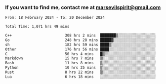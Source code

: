 ### If you want to find me, contact me at marsevilspirit@gmail.com

<!--
**marsevilspirit/marsevilspirit** is a ✨ _special_ ✨ repository because its `README.md` (this file) appears on your GitHub profile.

Here are some ideas to get you started:

- 🔭 I’m currently working on ...
- 🌱 I’m currently learning ...
- 👯 I’m looking to collaborate on ...
- 🤔 I’m looking for help with ...
- 💬 Ask me about ...
- 📫 How to reach me: ...
- 😄 Pronouns: ...
- ⚡ Fun fact: ...
-->
<!--START_SECTION:waka-->

```txt
From: 18 February 2024 - To: 20 December 2024

Total Time: 1,071 hrs 49 mins

C++                        308 hrs 2 mins  ███████▒░░░░░░░░░░░░░░░░░   28.74 %
Go                         248 hrs 28 mins █████▓░░░░░░░░░░░░░░░░░░░   23.18 %
sh                         182 hrs 59 mins ████▒░░░░░░░░░░░░░░░░░░░░   17.07 %
Other                      176 hrs 56 mins ████░░░░░░░░░░░░░░░░░░░░░   16.51 %
C                          50 hrs 4 mins   █▒░░░░░░░░░░░░░░░░░░░░░░░   04.67 %
Markdown                   15 hrs 7 mins   ▒░░░░░░░░░░░░░░░░░░░░░░░░   01.41 %
Bash                       11 hrs 8 mins   ▒░░░░░░░░░░░░░░░░░░░░░░░░   01.04 %
Python                     10 hrs 25 mins  ▒░░░░░░░░░░░░░░░░░░░░░░░░   00.97 %
Rust                       8 hrs 22 mins   ▒░░░░░░░░░░░░░░░░░░░░░░░░   00.78 %
Lua                        6 hrs 18 mins   ░░░░░░░░░░░░░░░░░░░░░░░░░   00.59 %
```

<!--END_SECTION:waka-->
